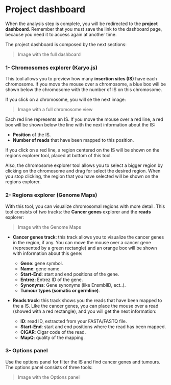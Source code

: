 # Project dashboard

When the analysis step is complete, you will be redirected to the **project dashboard**. Remember that you must save the link to the dashboard page, because you need it to access again at another time.

The project dashboard is composed by the next sections:

> Image with the full dashboard

### 1- Chromosomes explorer (Karyo.js)

This tool allows you to preview how many **insertion sites (IS)** have each chromosome. If you move the mouse over a chromosome, a blue box will be shown below the chromosome with the number of IS on this chromosome.

If you click on a chromosome, you will se the next image:

> Image with a full chromosome view

Each red line represents an IS. If you move the mouse over a red line, a red box will be shown below the line with the next information about the IS:

- **Position** of the IS.
- **Number of reads** that have been mapped to this position.

If you click on a red line, a region centered on the IS will be shown on the regions explorer tool, placed at bottom of this tool.

Also, the chromosome explorer tool allows you to select a bigger region by clicking on the chromosome and drag for select the desired region. When you stop clicking, the region that you have selected will be shown on the regions explorer.

### 2- Regions explorer (Genome Maps)

With this tool, you can visualize chromosomal regions with more detail. This tool consists of two tracks: the **Cancer genes** explorer and the **reads** explorer:

> Image with the Genome Maps

- **Cancer genes track**: this track allows you to visualize the cancer genes in the region, if any. You can move the mouse over a cancer gene (represented by a green rectangle) and an orange box will be shown with information about this gene:
  * **Gene**: gene symbol.
  * **Name**: gene name.
  * **Start-End**: start and end positions of the gene.
  * **Entrez**: Entrez ID of the gene.
  * **Synonyms**: Gene synonyms (like EnsmblID, ect..).
  * **Tumour types (somatic or germline)**.

- **Reads track**: this track shows you the reads that have been mapped to the a IS. Like the cancer genes, you can place the mouse over a read (showed with a red rectangle), and you will get the next information:
  * **ID**: read ID, extracted from your FASTA/FASTQ file.
  * **Start-End**: start and end positions where the read has been mapped.
  * **CIGAR**: Cigar code of the read.
  * **MapQ**: quality of the mapping.

### 3- Options panel

Use the options panel for filter the IS and find cancer genes and tumours. The options panel consists of three tools:

> Image with the Options panel
